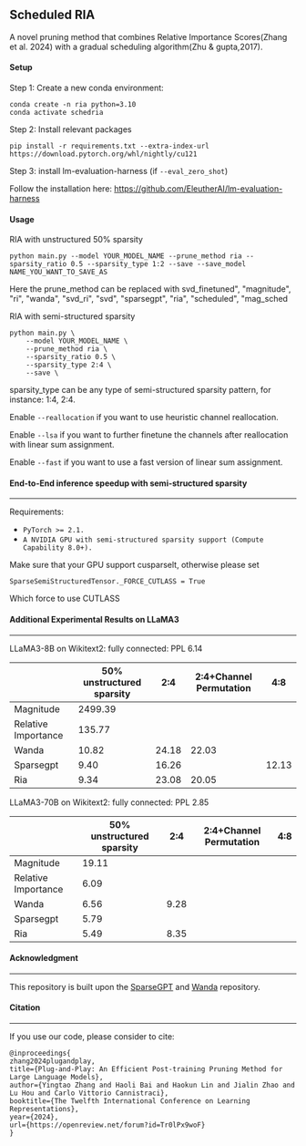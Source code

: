 ## Scheduled RIA

A novel pruning method that combines Relative Importance Scores(Zhang et al. 2024) with a gradual scheduling algorithm(Zhu & gupta,2017). 



#### Setup

Step 1: Create a new conda environment:

```
conda create -n ria python=3.10
conda activate schedria
```



Step 2: Install relevant packages

```
pip install -r requirements.txt --extra-index-url https://download.pytorch.org/whl/nightly/cu121

```



Step 3: install lm-evaluation-harness (if `--eval_zero_shot`)

Follow the installation here: https://github.com/EleutherAI/lm-evaluation-harness



#### Usage

RIA with unstructured 50% sparsity

```
python main.py --model YOUR_MODEL_NAME --prune_method ria --sparsity_ratio 0.5 --sparsity_type 1:2 --save --save_model NAME_YOU_WANT_TO_SAVE_AS
```

Here the prune_method can be replaced with svd_finetuned", "magnitude", "ri", "wanda", "svd_ri", "svd", "sparsegpt", "ria", "scheduled", "mag_sched



RIA with semi-structured sparsity 

```
python main.py \
	--model YOUR_MODEL_NAME \
	--prune_method ria \
	--sparsity_ratio 0.5 \
	--sparsity_type 2:4 \
	--save \
```

sparsity_type can be any type of semi-structured sparsity pattern, for instance: 1:4, 2:4.

Enable `--reallocation` if you want to use heuristic channel reallocation.

Enable `--lsa` if you want to further finetune the channels after reallocation with linear sum assignment.

Enable `--fast` if you want to use a fast version of linear sum assignment.



#### End-to-End inference speedup with semi-structured sparsity

--------

Requirements:

- `PyTorch >= 2.1.`
- `A NVIDIA GPU with semi-structured sparsity support (Compute Capability 8.0+).`

Make sure that your GPU support cusparselt, otherwise please set

`SparseSemiStructuredTensor._FORCE_CUTLASS = True`

Which force to use CUTLASS



#### Additional Experimental Results on LLaMA3

------

LLaMA3-8B on Wikitext2: fully connected: PPL 6.14

|                     | 50% unstructured sparsity | 2:4   | 2:4+Channel Permutation | 4:8   |
| ------------------- | ------------------------- | ----- | ----------------------- | ----- |
| Magnitude           | 2499.39                   |       |                         |       |
| Relative Importance | 135.77                    |       |                         |       |
| Wanda               | 10.82                     | 24.18 | 22.03                   |       |
| Sparsegpt           | 9.40                      | 16.26 |                         | 12.13 |
| Ria                 | 9.34                      | 23.08 | 20.05                   |       |



LLaMA3-70B on Wikitext2: fully connected: PPL 2.85

|                     | 50% unstructured sparsity | 2:4  | 2:4+Channel Permutation | 4:8  |
| ------------------- | ------------------------- | ---- | ----------------------- | ---- |
| Magnitude           | 19.11                     |      |                         |      |
| Relative Importance | 6.09                      |      |                         |      |
| Wanda               | 6.56                      | 9.28 |                         |      |
| Sparsegpt           | 5.79                      |      |                         |      |
| Ria                 | 5.49                      | 8.35 |                         |      |



#### Acknowledgment

---

This repository is built upon the [SparseGPT](https://github.com/IST-DASLab/sparsegpt) and [Wanda](https://github.com/locuslab/wanda) repository.



#### Citation

----

If you use our code, please consider to cite:

```
@inproceedings{
zhang2024plugandplay,
title={Plug-and-Play: An Efficient Post-training Pruning Method for Large Language Models},
author={Yingtao Zhang and Haoli Bai and Haokun Lin and Jialin Zhao and Lu Hou and Carlo Vittorio Cannistraci},
booktitle={The Twelfth International Conference on Learning Representations},
year={2024},
url={https://openreview.net/forum?id=Tr0lPx9woF}
}
```
